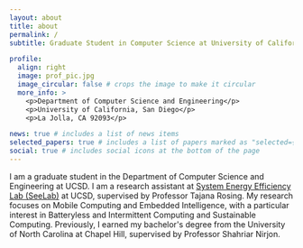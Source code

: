 ```yaml
---
layout: about
title: about
permalink: /
subtitle: Graduate Student in Computer Science at University of California, San Diego

profile:
  align: right
  image: prof_pic.jpg
  image_circular: false # crops the image to make it circular
  more_info: >
    <p>Department of Computer Science and Engineering</p>
    <p>University of California, San Diego</p>
    <p>La Jolla, CA 92093</p>

news: true # includes a list of news items
selected_papers: true # includes a list of papers marked as "selected={true}"
social: true # includes social icons at the bottom of the page
---
```


I am a graduate student in the Department of Computer Science and Engineering at UCSD. I am a research assistant at [System Energy Efficiency Lab (SeeLab)](http://varys.ucsd.edu/) at UCSD, supervised by Professor Tajana Rosing. My research focuses on Mobile Computing and Embedded Intelligence, with a particular interest in Batteryless and Intermittent Computing and Sustainable Computing. Previously, I earned my bachelor's degree from the University of North Carolina at Chapel Hill, supervised by Professor Shahriar Nirjon. 
